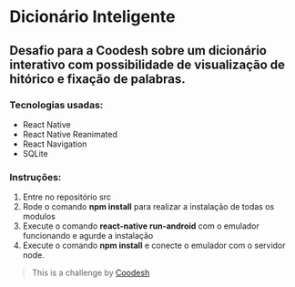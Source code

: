 
# Dicionário Inteligente

## Desafio para a Coodesh sobre um dicionário interativo com possibilidade de visualização de hitórico e fixação de palabras.

### Tecnologias usadas:

- React Native
- React Native Reanimated
- React Navigation
- SQLite 

### Instruções:

1. Entre no repositório src
2. Rode o comando **npm install** para realizar a instalação de todas os modulos
3. Execute o comando **react-native run-android** com o emulador funcionando e agurde a instalação
4. Execute o comando **npm install** e conecte o emulador com o servidor node.

>  This is a challenge by [Coodesh](https://coodesh.com/)